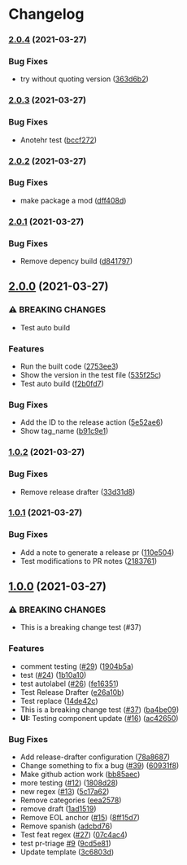 # Changelog

### [2.0.4](https://www.github.com/tjdavis3/testrepo/compare/v2.0.3...v2.0.4) (2021-03-27)


### Bug Fixes

* try without quoting version ([363d6b2](https://www.github.com/tjdavis3/testrepo/commit/363d6b2e54a958cc1fe516088b4f9b766726df9c))

### [2.0.3](https://www.github.com/tjdavis3/testrepo/compare/v2.0.2...v2.0.3) (2021-03-27)


### Bug Fixes

* Anotehr test ([bccf272](https://www.github.com/tjdavis3/testrepo/commit/bccf27221d10bb99272cebc845d3211a2b31f7bd))

### [2.0.2](https://www.github.com/tjdavis3/testrepo/compare/v2.0.1...v2.0.2) (2021-03-27)


### Bug Fixes

* make package a mod ([dff408d](https://www.github.com/tjdavis3/testrepo/commit/dff408d39f9af1816435e7f94306e6e6036c02ed))

### [2.0.1](https://www.github.com/tjdavis3/testrepo/compare/v2.0.0...v2.0.1) (2021-03-27)


### Bug Fixes

* Remove depency build ([d841797](https://www.github.com/tjdavis3/testrepo/commit/d8417970e4a214bcca88139248069d920df86747))

## [2.0.0](https://www.github.com/tjdavis3/testrepo/compare/v1.0.2...v2.0.0) (2021-03-27)


### ⚠ BREAKING CHANGES

* Test auto build

### Features

* Run the built code ([2753ee3](https://www.github.com/tjdavis3/testrepo/commit/2753ee33c9263fe04087ed5c587085b8f41cae41))
* Show the version in the test file ([535f25c](https://www.github.com/tjdavis3/testrepo/commit/535f25c219dd8ee1fb1b742685b3fd25a4537c36))
* Test auto build ([f2b0fd7](https://www.github.com/tjdavis3/testrepo/commit/f2b0fd7b4e51724091ccc3009040d0b6144931c6))


### Bug Fixes

* Add the ID to the release action ([5e52ae6](https://www.github.com/tjdavis3/testrepo/commit/5e52ae69ce5a2aae5d843db1ff8f3764eb754a11))
* Show tag_name ([b91c9e1](https://www.github.com/tjdavis3/testrepo/commit/b91c9e1bd758f67a5fde1fdcd6dc2b2d4b8413d5))

### [1.0.2](https://www.github.com/tjdavis3/testrepo/compare/v1.0.1...v1.0.2) (2021-03-27)


### Bug Fixes

* Remove release drafter ([33d31d8](https://www.github.com/tjdavis3/testrepo/commit/33d31d81b91199a74e4b6cdb88ed67da6e5b7525))

### [1.0.1](https://www.github.com/tjdavis3/testrepo/compare/v1.0.0...v1.0.1) (2021-03-27)


### Bug Fixes

* Add a note to generate a release pr ([110e504](https://www.github.com/tjdavis3/testrepo/commit/110e504d0517d0a94ada53767c6406d965eeb19f))
* Test modifications to PR notes ([2183761](https://www.github.com/tjdavis3/testrepo/commit/2183761b8deaff1b5d8c75fa135a6bee645da0c7))

## [1.0.0](https://www.github.com/tjdavis3/testrepo/compare/0.1.1...v1.0.0) (2021-03-27)


### ⚠ BREAKING CHANGES

* This is a breaking change test (#37)

### Features

* comment testing ([#29](https://www.github.com/tjdavis3/testrepo/issues/29)) ([1904b5a](https://www.github.com/tjdavis3/testrepo/commit/1904b5af82bca7cc8f2739f8b8c1de6653ad1c7b))
* test ([#24](https://www.github.com/tjdavis3/testrepo/issues/24)) ([1b10a10](https://www.github.com/tjdavis3/testrepo/commit/1b10a10ec4d75a3593f83e35b7d61f883804452f))
* test autolabel ([#26](https://www.github.com/tjdavis3/testrepo/issues/26)) ([fe16351](https://www.github.com/tjdavis3/testrepo/commit/fe163517bd8f03bd21eab0c2691cd81b6acc6d3d))
* Test Release Drafter ([e26a10b](https://www.github.com/tjdavis3/testrepo/commit/e26a10b13592f4055fe1848bef4f1e361dfd1522))
* Test replace  ([14de42c](https://www.github.com/tjdavis3/testrepo/commit/14de42c7989241a12d312fbb7b588f3d180c4795))
* This is a breaking change test ([#37](https://www.github.com/tjdavis3/testrepo/issues/37)) ([ba4be09](https://www.github.com/tjdavis3/testrepo/commit/ba4be099104e2b6c8768ab9f950b00dedd4102c9))
* **UI:** Testing component update ([#16](https://www.github.com/tjdavis3/testrepo/issues/16)) ([ac42650](https://www.github.com/tjdavis3/testrepo/commit/ac42650916d803781e805a1235bf2fc8550d28d7))


### Bug Fixes

* Add release-drafter configuration ([78a8687](https://www.github.com/tjdavis3/testrepo/commit/78a8687f64770bd8bb98ec153e38423ae0edc0d6))
* Change something to fix a bug ([#39](https://www.github.com/tjdavis3/testrepo/issues/39)) ([60931f8](https://www.github.com/tjdavis3/testrepo/commit/60931f8fe45982dcc5da06191feed1d3587e655a))
* Make github action work ([bb85aec](https://www.github.com/tjdavis3/testrepo/commit/bb85aec1935e601c201721941e6ae740c5855c44))
* more testing ([#12](https://www.github.com/tjdavis3/testrepo/issues/12)) ([1808d28](https://www.github.com/tjdavis3/testrepo/commit/1808d2850a96fe938ae53f8839b122a355480ac8))
* new regex ([#13](https://www.github.com/tjdavis3/testrepo/issues/13)) ([5c17a62](https://www.github.com/tjdavis3/testrepo/commit/5c17a62d94d5b341034b6c883ca712a01b6447ea))
* Remove categories ([eea2578](https://www.github.com/tjdavis3/testrepo/commit/eea2578284ba72f4e6feae668173c70d0553214d))
* remove draft ([1ad1519](https://www.github.com/tjdavis3/testrepo/commit/1ad15194883206e0a8e84ac161ca52e91b1525d8))
* Remove EOL anchor ([#15](https://www.github.com/tjdavis3/testrepo/issues/15)) ([8ff15d7](https://www.github.com/tjdavis3/testrepo/commit/8ff15d7a396efa1fd1cf38dbe0e0e6e332e2cf8d))
* Remove spanish ([adcbd76](https://www.github.com/tjdavis3/testrepo/commit/adcbd76f656fe786057b886e17b37acad3e49e3d))
* Test feat regex ([#27](https://www.github.com/tjdavis3/testrepo/issues/27)) ([07c4ac4](https://www.github.com/tjdavis3/testrepo/commit/07c4ac4aad0c6a28e4bab5d2c333271e36dc41a3))
* test pr-triage [#9](https://www.github.com/tjdavis3/testrepo/issues/9) ([9cd5e81](https://www.github.com/tjdavis3/testrepo/commit/9cd5e81f65d16c675ad2fe6559ac95fd5bcafb3e))
* Update template ([3c6803d](https://www.github.com/tjdavis3/testrepo/commit/3c6803d37ed1feecc6a5f2193507a61edc7d87ea))
